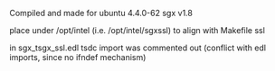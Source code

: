 Compiled and made for ubuntu 4.4.0-62
sgx v1.8

place under /opt/intel (i.e. /opt/intel/sgxssl) to align with Makefile ssl

in sgx_tsgx_ssl.edl tsdc import was commented out (conflict with edl imports, since no ifndef mechanism)
